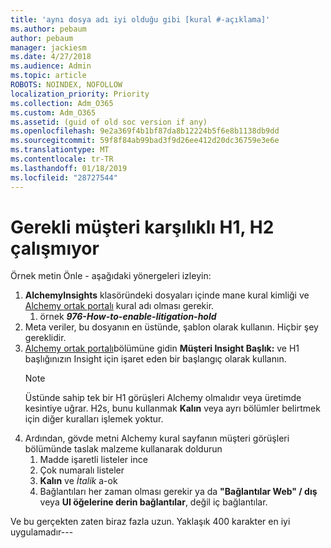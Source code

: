 ```yaml
---
title: 'aynı dosya adı iyi olduğu gibi [kural #-açıklama]'
ms.author: pebaum
author: pebaum
manager: jackiesm
ms.date: 4/27/2018
ms.audience: Admin
ms.topic: article
ROBOTS: NOINDEX, NOFOLLOW
localization_priority: Priority
ms.collection: Adm_O365
ms.custom: Adm_O365
ms.assetid: (guid of old soc version if any)
ms.openlocfilehash: 9e2a369f4b1bf87da8b12224b5f6e8b1138db9dd
ms.sourcegitcommit: 59f8f84ab99bad3f9d26ee412d20dc36759e3e6e
ms.translationtype: MT
ms.contentlocale: tr-TR
ms.lasthandoff: 01/18/2019
ms.locfileid: "28727544"
---
```

# <a name="required-customer-facing-h1-h2-doesnt-work"></a>Gerekli müşteri karşılıklı H1, H2 çalışmıyor
Örnek metin Önle - aşağıdaki yönergeleri izleyin:

1. **AlchemyInsights** klasöründeki dosyaları içinde mane kural kimliği ve [Alchemy ortak portalı](https://alchemyportal.azurewebsites.net) kural adı olması gerekir.
    1. örnek ***976-How-to-enable-litigation-hold***
1. Meta veriler, bu dosyanın en üstünde, şablon olarak kullanın. Hiçbir şey gereklidir.
1. [Alchemy ortak portalı](https://alchemyportal.azurewebsites.net)bölümüne gidin **Müşteri Insight Başlık:** ve H1 başlığınızın Insight için işaret eden bir başlangıç olarak kullanın. 
    > [!NOTE]
    > Üstünde sahip tek bir H1 görüşleri Alchemy olmalıdır veya üretimde kesintiye uğrar. H2s, bunu kullanmak **Kalın** veya ayrı bölümler belirtmek için diğer kuralları işlemek yoktur.
1. Ardından, gövde metni Alchemy kural sayfanın müşteri görüşleri bölümünde taslak malzeme kullanarak doldurun
    1. Madde işaretli listeler ince
    1. Çok numaralı listeler
    1. **Kalın** ve *İtalik* a-ok
    1. Bağlantıları her zaman olması gerekir ya da **"Bağlantılar Web" / dış** veya **UI öğelerine derin bağlantılar**, değil iç bağlantılar.

Ve bu gerçekten zaten biraz fazla uzun. Yaklaşık 400 karakter en iyi uygulamadır---